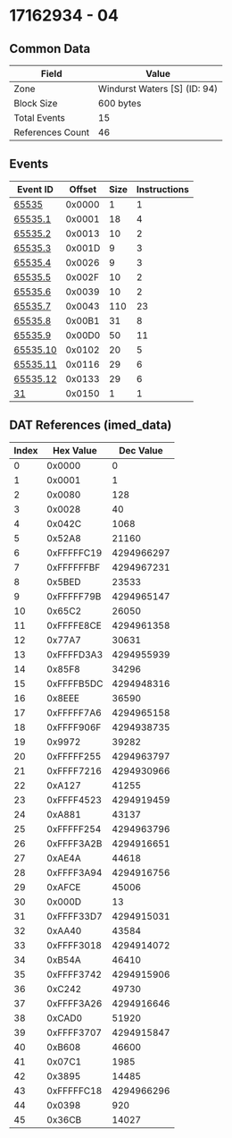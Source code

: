# 17162934 - 04

## Common Data

| Field            | Value                        |
|------------------|------------------------------|
| Zone             | Windurst Waters [S] (ID: 94) |
| Block Size       | 600 bytes                    |
| Total Events     | 15                           |
| References Count | 46                           |

## Events

| Event ID                  | Offset   |   Size |   Instructions |
|---------------------------|----------|--------|----------------|
| [65535](./65535.md)       | 0x0000   |      1 |              1 |
| [65535.1](./65535.1.md)   | 0x0001   |     18 |              4 |
| [65535.2](./65535.2.md)   | 0x0013   |     10 |              2 |
| [65535.3](./65535.3.md)   | 0x001D   |      9 |              3 |
| [65535.4](./65535.4.md)   | 0x0026   |      9 |              3 |
| [65535.5](./65535.5.md)   | 0x002F   |     10 |              2 |
| [65535.6](./65535.6.md)   | 0x0039   |     10 |              2 |
| [65535.7](./65535.7.md)   | 0x0043   |    110 |             23 |
| [65535.8](./65535.8.md)   | 0x00B1   |     31 |              8 |
| [65535.9](./65535.9.md)   | 0x00D0   |     50 |             11 |
| [65535.10](./65535.10.md) | 0x0102   |     20 |              5 |
| [65535.11](./65535.11.md) | 0x0116   |     29 |              6 |
| [65535.12](./65535.12.md) | 0x0133   |     29 |              6 |
| [31](./31.md)             | 0x0150   |      1 |              1 |

## DAT References (imed_data)

|   Index | Hex Value   |   Dec Value |
|---------|-------------|-------------|
|       0 | 0x0000      |           0 |
|       1 | 0x0001      |           1 |
|       2 | 0x0080      |         128 |
|       3 | 0x0028      |          40 |
|       4 | 0x042C      |        1068 |
|       5 | 0x52A8      |       21160 |
|       6 | 0xFFFFFC19  |  4294966297 |
|       7 | 0xFFFFFFBF  |  4294967231 |
|       8 | 0x5BED      |       23533 |
|       9 | 0xFFFFF79B  |  4294965147 |
|      10 | 0x65C2      |       26050 |
|      11 | 0xFFFFE8CE  |  4294961358 |
|      12 | 0x77A7      |       30631 |
|      13 | 0xFFFFD3A3  |  4294955939 |
|      14 | 0x85F8      |       34296 |
|      15 | 0xFFFFB5DC  |  4294948316 |
|      16 | 0x8EEE      |       36590 |
|      17 | 0xFFFFF7A6  |  4294965158 |
|      18 | 0xFFFF906F  |  4294938735 |
|      19 | 0x9972      |       39282 |
|      20 | 0xFFFFF255  |  4294963797 |
|      21 | 0xFFFF7216  |  4294930966 |
|      22 | 0xA127      |       41255 |
|      23 | 0xFFFF4523  |  4294919459 |
|      24 | 0xA881      |       43137 |
|      25 | 0xFFFFF254  |  4294963796 |
|      26 | 0xFFFF3A2B  |  4294916651 |
|      27 | 0xAE4A      |       44618 |
|      28 | 0xFFFF3A94  |  4294916756 |
|      29 | 0xAFCE      |       45006 |
|      30 | 0x000D      |          13 |
|      31 | 0xFFFF33D7  |  4294915031 |
|      32 | 0xAA40      |       43584 |
|      33 | 0xFFFF3018  |  4294914072 |
|      34 | 0xB54A      |       46410 |
|      35 | 0xFFFF3742  |  4294915906 |
|      36 | 0xC242      |       49730 |
|      37 | 0xFFFF3A26  |  4294916646 |
|      38 | 0xCAD0      |       51920 |
|      39 | 0xFFFF3707  |  4294915847 |
|      40 | 0xB608      |       46600 |
|      41 | 0x07C1      |        1985 |
|      42 | 0x3895      |       14485 |
|      43 | 0xFFFFFC18  |  4294966296 |
|      44 | 0x0398      |         920 |
|      45 | 0x36CB      |       14027 |
